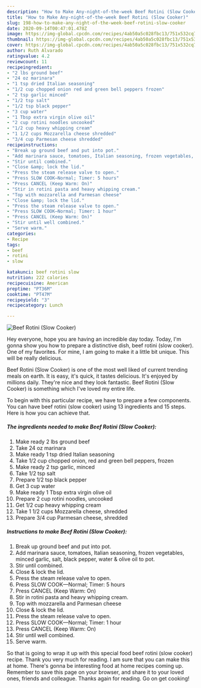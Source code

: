 ```yaml
---
description: "How to Make Any-night-of-the-week Beef Rotini (Slow Cooker)"
title: "How to Make Any-night-of-the-week Beef Rotini (Slow Cooker)"
slug: 198-how-to-make-any-night-of-the-week-beef-rotini-slow-cooker
date: 2020-09-14T00:47:01.478Z
image: https://img-global.cpcdn.com/recipes/4ab50a5c028fbc13/751x532cq70/beef-rotini-slow-cooker-recipe-main-photo.jpg
thumbnail: https://img-global.cpcdn.com/recipes/4ab50a5c028fbc13/751x532cq70/beef-rotini-slow-cooker-recipe-main-photo.jpg
cover: https://img-global.cpcdn.com/recipes/4ab50a5c028fbc13/751x532cq70/beef-rotini-slow-cooker-recipe-main-photo.jpg
author: Ruth Alvarado
ratingvalue: 4.2
reviewcount: 11
recipeingredient:
- "2 lbs ground beef"
- "24 oz marinara"
- "1 tsp dried Italian seasoning"
- "1/2 cup chopped onion red and green bell peppers frozen"
- "2 tsp garlic minced"
- "1/2 tsp salt"
- "1/2 tsp black pepper"
- "3 cup water"
- "1 Tbsp extra virgin olive oil"
- "2 cup rotini noodles uncooked"
- "1/2 cup heavy whipping cream"
- "1 1/2 cups Mozzarella cheese shredded"
- "3/4 cup Parmesan cheese shredded"
recipeinstructions:
- "Break up ground beef and put into pot."
- "Add marinara sauce, tomatoes, Italian seasoning, frozen vegetables, minced garlic, salt, black pepper, water &amp; olive oil to pot."
- "Stir until combined."
- "Close &amp; lock the lid."
- "Press the steam release valve to open."
- "Press SLOW COOK—Normal; Timer: 5 hours"
- "Press CANCEL (Keep Warm: On)"
- "Stir in rotini pasta and heavy whipping cream."
- "Top with mozzarella and Parmesan cheese"
- "Close &amp; lock the lid."
- "Press the steam release valve to open."
- "Press SLOW COOK—Normal; Timer: 1 hour"
- "Press CANCEL (Keep Warm: On)"
- "Stir until well combined."
- "Serve warm."
categories:
- Recipe
tags:
- beef
- rotini
- slow

katakunci: beef rotini slow 
nutrition: 222 calories
recipecuisine: American
preptime: "PT36M"
cooktime: "PT47M"
recipeyield: "3"
recipecategory: Lunch

---
```



![Beef Rotini (Slow Cooker)](https://img-global.cpcdn.com/recipes/4ab50a5c028fbc13/751x532cq70/beef-rotini-slow-cooker-recipe-main-photo.jpg)

Hey everyone, hope you are having an incredible day today. Today, I'm gonna show you how to prepare a distinctive dish, beef rotini (slow cooker). One of my favorites. For mine, I am going to make it a little bit unique. This will be really delicious.

Beef Rotini (Slow Cooker) is one of the most well liked of current trending meals on earth. It is easy, it's quick, it tastes delicious. It's enjoyed by millions daily. They're nice and they look fantastic. Beef Rotini (Slow Cooker) is something which I've loved my entire life.




To begin with this particular recipe, we have to prepare a few components. You can have beef rotini (slow cooker) using 13 ingredients and 15 steps. Here is how you can achieve that.

<!--inarticleads1-->

##### The ingredients needed to make Beef Rotini (Slow Cooker):

1. Make ready 2 lbs ground beef
1. Take 24 oz marinara
1. Make ready 1 tsp dried Italian seasoning
1. Take 1/2 cup chopped onion, red and green bell peppers, frozen
1. Make ready 2 tsp garlic, minced
1. Take 1/2 tsp salt
1. Prepare 1/2 tsp black pepper
1. Get 3 cup water
1. Make ready 1 Tbsp extra virgin olive oil
1. Prepare 2 cup rotini noodles, uncooked
1. Get 1/2 cup heavy whipping cream
1. Take 1 1/2 cups Mozzarella cheese, shredded
1. Prepare 3/4 cup Parmesan cheese, shredded




<!--inarticleads2-->

##### Instructions to make Beef Rotini (Slow Cooker):

1. Break up ground beef and put into pot.
1. Add marinara sauce, tomatoes, Italian seasoning, frozen vegetables, minced garlic, salt, black pepper, water &amp; olive oil to pot.
1. Stir until combined.
1. Close &amp; lock the lid.
1. Press the steam release valve to open.
1. Press SLOW COOK—Normal; Timer: 5 hours
1. Press CANCEL (Keep Warm: On)
1. Stir in rotini pasta and heavy whipping cream.
1. Top with mozzarella and Parmesan cheese
1. Close &amp; lock the lid.
1. Press the steam release valve to open.
1. Press SLOW COOK—Normal; Timer: 1 hour
1. Press CANCEL (Keep Warm: On)
1. Stir until well combined.
1. Serve warm.




So that is going to wrap it up with this special food beef rotini (slow cooker) recipe. Thank you very much for reading. I am sure that you can make this at home. There's gonna be interesting food at home recipes coming up. Remember to save this page on your browser, and share it to your loved ones, friends and colleague. Thanks again for reading. Go on get cooking!

